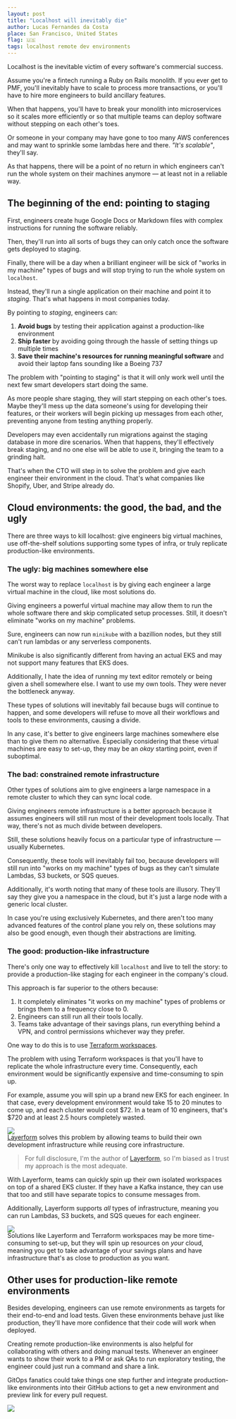 ```yaml
---
layout: post
title: "Localhost will inevitably die"
author: Lucas Fernandes da Costa
place: San Francisco, United States
flag: 🇺🇸
tags: localhost remote dev environments
---
```


Localhost is the inevitable victim of every software's commercial success.

Assume you're a fintech running a Ruby on Rails monolith. If you ever get to PMF, you'll inevitably have to scale to process more transactions, or you'll have to hire more engineers to build ancillary features.

When that happens, you'll have to break your monolith into microservices so it scales more efficiently or so that multiple teams can deploy software without stepping on each other's toes.

Or someone in your company may have gone to too many AWS conferences and may want to sprinkle some lambdas here and there. _"It's scalable"_, they'll say.

As that happens, there will be a point of no return in which engineers can't run the whole system on their machines anymore — at least not in a reliable way.

## The beginning of the end: pointing to staging

First, engineers create huge Google Docs or Markdown files with complex instructions for running the software reliably.

Then, they'll run into all sorts of bugs they can only catch once the software gets deployed to staging.

Finally, there will be a day when a brilliant engineer will be sick of "works in my machine" types of bugs and will stop trying to run the whole system on `localhost`.

Instead, they'll run a single application on their machine and point it to _staging_. That's what happens in most companies today.

By pointing to _staging_, engineers can:

1. **Avoid bugs** by testing their application against a production-like environment
2. **Ship faster** by avoiding going through the hassle of setting things up multiple times
3. **Save their machine's resources for running meaningful software** and avoid their laptop fans sounding like a Boeing 737

The problem with "pointing to staging" is that it will only work well until the next few smart developers start doing the same.

As more people share staging, they will start stepping on each other's toes. Maybe they'll mess up the data someone's using for developing their features, or their workers will begin picking up messages from each other, preventing anyone from testing anything properly.

Developers may even accidentally run migrations against the staging database in more dire scenarios. When that happens, they'll effectively break staging, and no one else will be able to use it, bringing the team to a grinding halt.

That's when the CTO will step in to solve the problem and give each engineer their environment in the cloud. That's what companies like Shopify, Uber, and Stripe already do.

## Cloud environments: the good, the bad, and the ugly

There are three ways to kill localhost: give engineers big virtual machines, use off-the-shelf solutions supporting some types of infra, or truly replicate production-like environments.

### The ugly: big machines somewhere else

The worst way to replace `localhost` is by giving each engineer a large virtual machine in the cloud, like most solutions do.

Giving engineers a powerful virtual machine may allow them to run the whole software there and skip complicated setup processes. Still, it doesn't eliminate "works on my machine" problems.

Sure, engineers can now run `minikube` with a bazillion nodes, but they still can't run lambdas or any serverless components.

Minikube is also significantly different from having an actual EKS and may not support many features that EKS does.

Additionally, I hate the idea of running my text editor remotely or being given a shell somewhere else. I want to use my own tools. They were never the bottleneck anyway.

These types of solutions will inevitably fail because bugs will continue to happen, and some developers will refuse to move all their workflows and tools to these environments, causing a divide.

In any case, it's better to give engineers large machines somewhere else than to give them no alternative. Especially considering that these virtual machines are easy to set-up, they may be an _okay_ starting point, even if suboptimal.


### The bad: constrained remote infrastructure

Other types of solutions aim to give engineers a large namespace in a remote cluster to which they can sync local code.

Giving engineers remote infrastructure is a better approach because it assumes engineers will still run most of their development tools locally. That way, there's not as much divide between developers.

Still, these solutions heavily focus on a particular type of infrastructure — usually Kubernetes.

Consequently, these tools will inevitably fail too, because developers will still run into "works on my machine" types of bugs as they can't simulate Lambdas, S3 buckets, or SQS queues.

Additionally, it's worth noting that many of these tools are illusory. They'll say they give you a namespace in the cloud, but it's just a large node with a generic local cluster.

In case you're using exclusively Kubernetes, and there aren't too many advanced features of the control plane you rely on, these solutions may also be good enough, even though their abstractions are limiting.


### The good: production-like infrastructure


There's only one way to effectively kill `localhost` and live to tell the story: to provide a production-like staging for each engineer in the company's cloud.

This approach is far superior to the others because:

1. It completely eliminates "it works on my machine" types of problems or brings them to a frequency close to 0.
2. Engineers can still run all their tools locally.
3. Teams take advantage of their savings plans, run everything behind a VPN, and control permissions whichever way they prefer.

One way to do this is to use [Terraform workspaces](https://developer.hashicorp.com/terraform/language/state/workspaces).

The problem with using Terraform workspaces is that you'll have to replicate the whole infrastructure every time. Consequently, each environment would be significantly expensive and time-consuming to spin up.

For example, assume you will spin up a brand new EKS for each engineer. In that case, every development environment would take 15 to 20 minutes to come up, and each cluster would cost $72. In a team of 10 engineers, that's $720 and at least 2.5 hours completely wasted.

<img style="margin-bottom: -18px; max-height: 500px;" src="/assets/death-of-localhost/multi-cluster.png">

[Layerform](https://github.com/ergomake/layerform) solves this problem by allowing teams to build their own development infrastructure while reusing core infrastructure.

> For full disclosure, I'm the author of [Layerform](https://github.com/ergomake/layerform), so I'm biased as I trust my approach is the most adequate.

With Layerform, teams can quickly spin up their own isolated workspaces on top of a shared EKS cluster. If they have a Kafka instance, they can use that too and still have separate topics to consume messages from.

Additionally, Layerform supports _all_ types of infrastructure, meaning you can run Lambdas, S3 buckets, and SQS queues for each engineer.

<img style="margin-bottom: -18px; max-height: 500px;" src="/assets/death-of-localhost/dev-environments.png">

Solutions like Layerform and Terraform workspaces may be more time-consuming to set-up, but they will spin up resources on _your_ cloud, meaning you get to take advantage of your savings plans and have infrastructure that's as close to production as you want.

## Other uses for production-like remote environments

Besides developing, engineers can use remote environments as targets for their end-to-end and load tests. Given these environments behave just like production, they'll have more confidence that their code will work when deployed.

Creating remote production-like environments is also helpful for collaborating with others and doing manual tests. Whenever an engineer wants to show their work to a PM or ask QAs to run exploratory testing, the engineer could just run a command and share a link.

GitOps fanatics could take things one step further and integrate production-like environments into their GitHub actions to get a new environment and preview link for every pull request.

<img style="margin-bottom: -18px; max-height: 500px;" src="/assets/death-of-localhost/preview-link-layerform.png">

